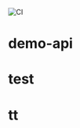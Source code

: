 ![CI](https://github.com/thilakbe/demo-api/workflows/CI/badge.svg?branch=main&event=deployment_status)
# demo-api
# test
# tt
